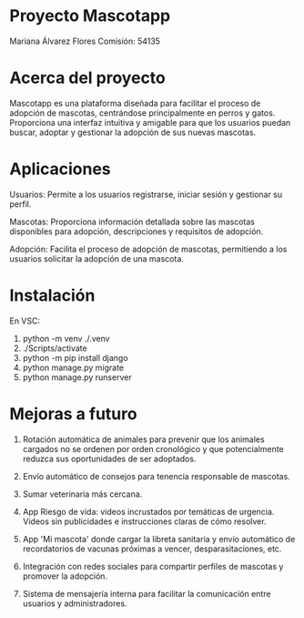 # Proyecto Mascotapp

Mariana Álvarez Flores Comisión: 54135

# Acerca del proyecto

Mascotapp es una plataforma diseñada para facilitar el proceso de adopción de mascotas, centrándose principalmente en perros y gatos. Proporciona una interfaz intuitiva y amigable para que los usuarios puedan buscar, adoptar y gestionar la adopción de sus nuevas mascotas.

# Aplicaciones

Usuarios: Permite a los usuarios registrarse, iniciar sesión y gestionar su perfil.

Mascotas: Proporciona información detallada sobre las mascotas disponibles para adopción, descripciones y requisitos de adopción.

Adopción: Facilita el proceso de adopción de mascotas, permitiendo a los usuarios solicitar la adopción de una mascota.

# Instalación

En VSC: 

1. python -m venv ./.venv
2. ./Scripts/activate
3. python -m pip install django
4. python manage.py migrate
5. python manage.py runserver

# Mejoras a futuro

1. Rotación automática de animales para prevenir que los animales cargados no se ordenen por orden cronológico y que potencialmente reduzca sus oportunidades de ser adoptados.

2. Envío automático de consejos para tenencia responsable de mascotas.

3. Sumar veterinaria más cercana.

4. App Riesgo de vida: videos incrustados por temáticas de urgencia. Videos sin publicidades e instrucciones claras de cómo resolver.

5. App 'Mi mascota' donde cargar la libreta sanitaria y envío automático de recordatorios de vacunas próximas a vencer, desparasitaciones, etc.

6. Integración con redes sociales para compartir perfiles de mascotas y promover la adopción.

7. Sistema de mensajería interna para facilitar la comunicación entre usuarios y administradores.
